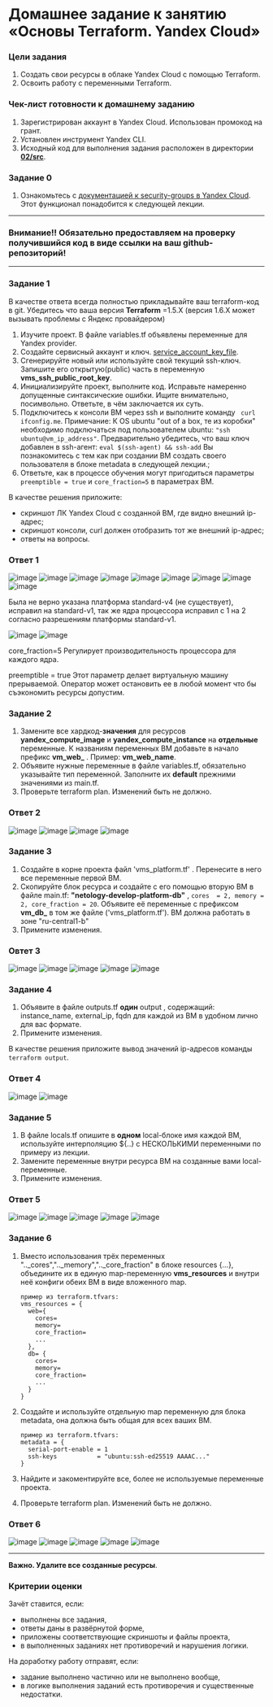 # Домашнее задание к занятию «Основы Terraform. Yandex Cloud»

### Цели задания

1. Создать свои ресурсы в облаке Yandex Cloud с помощью Terraform.
2. Освоить работу с переменными Terraform.


### Чек-лист готовности к домашнему заданию

1. Зарегистрирован аккаунт в Yandex Cloud. Использован промокод на грант.
2. Установлен инструмент Yandex CLI.
3. Исходный код для выполнения задания расположен в директории [**02/src**](https://github.com/netology-code/ter-homeworks/tree/main/02/src).


### Задание 0

1. Ознакомьтесь с [документацией к security-groups в Yandex Cloud](https://cloud.yandex.ru/docs/vpc/concepts/security-groups?from=int-console-help-center-or-nav). 
Этот функционал понадобится к следующей лекции.

------
### Внимание!! Обязательно предоставляем на проверку получившийся код в виде ссылки на ваш github-репозиторий!
------

### Задание 1
В качестве ответа всегда полностью прикладывайте ваш terraform-код в git.  Убедитесь что ваша версия **Terraform** =1.5.Х (версия 1.6.Х может вызывать проблемы с Яндекс провайдером) 

1. Изучите проект. В файле variables.tf объявлены переменные для Yandex provider.
2. Создайте сервисный аккаунт и ключ. [service_account_key_file](https://terraform-provider.yandexcloud.net).
4. Сгенерируйте новый или используйте свой текущий ssh-ключ. Запишите его открытую(public) часть в переменную **vms_ssh_public_root_key**.
5. Инициализируйте проект, выполните код. Исправьте намеренно допущенные синтаксические ошибки. Ищите внимательно, посимвольно. Ответьте, в чём заключается их суть.
6. Подключитесь к консоли ВМ через ssh и выполните команду ``` curl ifconfig.me```.
Примечание: К OS ubuntu "out of a box, те из коробки" необходимо подключаться под пользователем ubuntu: ```"ssh ubuntu@vm_ip_address"```. Предварительно убедитесь, что ваш ключ добавлен в ssh-агент: ```eval $(ssh-agent) && ssh-add``` Вы познакомитесь с тем как при создании ВМ создать своего пользователя в блоке metadata в следующей лекции.;
8. Ответьте, как в процессе обучения могут пригодиться параметры ```preemptible = true``` и ```core_fraction=5``` в параметрах ВМ.

В качестве решения приложите:

- скриншот ЛК Yandex Cloud с созданной ВМ, где видно внешний ip-адрес;
- скриншот консоли, curl должен отобразить тот же внешний ip-адрес;
- ответы на вопросы.

### Ответ 1

![image](https://github.com/bezymel/ter-homeworks/assets/129361495/ddb83f7e-1628-443e-af6d-34d70edc3f4d)
![image](https://github.com/bezymel/ter-homeworks/assets/129361495/65c0140f-89d5-44e5-b730-9a093f661231)
![image](https://github.com/bezymel/ter-homeworks/assets/129361495/b3b14c10-9bc1-42ce-9820-a29c1e855fdf)
![image](https://github.com/bezymel/ter-homeworks/assets/129361495/32e768cd-fb0d-4870-88dd-50842b8be248)
![image](https://github.com/bezymel/ter-homeworks/assets/129361495/aa1b48b3-4447-45cd-b8de-0a87ab8302ca)
![image](https://github.com/bezymel/ter-homeworks/assets/129361495/9f24613b-807e-4dc4-b423-9f44c36ae965)
![image](https://github.com/bezymel/ter-homeworks/assets/129361495/fa2f5797-536d-4e84-8d7f-8d213b2929b4)
![image](https://github.com/bezymel/ter-homeworks/assets/129361495/4a8bac04-10bb-40d4-b3ac-7623195f5f06)
![image](https://github.com/bezymel/ter-homeworks/assets/129361495/49b73f91-f7cc-4d5b-97e0-02be064b1890)

Была не верно указана платформа standard-v4 (не существует), исправил на standard-v1, так же ядра процессора исправил с 1 на 2 согласно разрешениям платформы standard-v1.

![image](https://github.com/bezymel/ter-homeworks/assets/129361495/aa6f2c6e-b0be-4022-8d15-349bb1b0f4f1)
![image](https://github.com/bezymel/ter-homeworks/assets/129361495/cd35de5b-3e76-4781-8b96-545d5dacbe5c)

core_fraction=5 Регулирует производительность процессора для каждого ядра.

preemptible = true Этот параметр делает виртуальную машину прерываемой. Оператор может остановить ее в любой момент что бы съэкономить ресурсы допустим. 


### Задание 2

1. Замените все хардкод-**значения** для ресурсов **yandex_compute_image** и **yandex_compute_instance** на **отдельные** переменные. К названиям переменных ВМ добавьте в начало префикс **vm_web_** .  Пример: **vm_web_name**.
2. Объявите нужные переменные в файле variables.tf, обязательно указывайте тип переменной. Заполните их **default** прежними значениями из main.tf. 
3. Проверьте terraform plan. Изменений быть не должно.


### Ответ 2

![image](https://github.com/bezymel/ter-homeworks/assets/129361495/24e113ab-0fa4-4abc-ae62-bc7609f18aef)
![image](https://github.com/bezymel/ter-homeworks/assets/129361495/9e87ee7a-90e6-4f03-a5fb-460877820d5f)
![image](https://github.com/bezymel/ter-homeworks/assets/129361495/2615ab9e-ce08-4156-b7f2-f982e3ef4115)
![image](https://github.com/bezymel/ter-homeworks/assets/129361495/e47a987d-701b-4007-b2a2-64842ae09141)


### Задание 3

1. Создайте в корне проекта файл 'vms_platform.tf' . Перенесите в него все переменные первой ВМ.
2. Скопируйте блок ресурса и создайте с его помощью вторую ВМ в файле main.tf: **"netology-develop-platform-db"** ,  ```cores  = 2, memory = 2, core_fraction = 20```. Объявите её переменные с префиксом **vm_db_** в том же файле ('vms_platform.tf').  ВМ должна работать в зоне "ru-central1-b"
3. Примените изменения.

### Овтет 3

![image](https://github.com/bezymel/ter-homeworks/assets/129361495/14287cef-4bb6-4ca5-a5d0-32ddb68a58ef)
![image](https://github.com/bezymel/ter-homeworks/assets/129361495/a4322e9b-a577-4bab-a224-32b358c10b67)
![image](https://github.com/bezymel/ter-homeworks/assets/129361495/ace0593b-3665-4b38-aea4-009d0741dc7a)
![image](https://github.com/bezymel/ter-homeworks/assets/129361495/46b32b89-3d30-45f7-9c5e-d19727d29bba)
![image](https://github.com/bezymel/ter-homeworks/assets/129361495/026ec4db-38c3-48b0-9b03-abcf61b86659)

### Задание 4

1. Объявите в файле outputs.tf **один** output , содержащий: instance_name, external_ip, fqdn для каждой из ВМ в удобном лично для вас формате.
2. Примените изменения.

В качестве решения приложите вывод значений ip-адресов команды ```terraform output```.

### Ответ 4

![image](https://github.com/bezymel/ter-homeworks/assets/129361495/79df4651-e9e0-4c1c-b765-cec1bd596bef)
![image](https://github.com/bezymel/ter-homeworks/assets/129361495/89ec9d23-5004-4329-b038-3f087e7e09aa)

### Задание 5

1. В файле locals.tf опишите в **одном** local-блоке имя каждой ВМ, используйте интерполяцию ${..} с НЕСКОЛЬКИМИ переменными по примеру из лекции.
2. Замените переменные внутри ресурса ВМ на созданные вами local-переменные.
3. Примените изменения.

### Ответ 5

![image](https://github.com/bezymel/ter-homeworks/assets/129361495/75e1013d-965e-4d12-90be-1a81723cb625)
![image](https://github.com/bezymel/ter-homeworks/assets/129361495/24c848a0-8f85-4cef-8292-c465c32f0e44)
![image](https://github.com/bezymel/ter-homeworks/assets/129361495/7381ad6a-0d0e-438e-afbb-9615a7be3fa9)
![image](https://github.com/bezymel/ter-homeworks/assets/129361495/7d45086d-163a-442e-b647-4f36f836c439)
![image](https://github.com/bezymel/ter-homeworks/assets/129361495/057d81f7-414b-4bb9-a436-bee6ead9e93c)


### Задание 6

1. Вместо использования трёх переменных  ".._cores",".._memory",".._core_fraction" в блоке  resources {...}, объедините их в единую map-переменную **vms_resources** и  внутри неё конфиги обеих ВМ в виде вложенного map.  
   ```
   пример из terraform.tfvars:
   vms_resources = {
     web={
       cores=
       memory=
       core_fraction=
       ...
     },
     db= {
       cores=
       memory=
       core_fraction=
       ...
     }
   }
   ```
3. Создайте и используйте отдельную map переменную для блока metadata, она должна быть общая для всех ваших ВМ.
   ```
   пример из terraform.tfvars:
   metadata = {
     serial-port-enable = 1
     ssh-keys           = "ubuntu:ssh-ed25519 AAAAC..."
   }
   ```  
  
5. Найдите и закоментируйте все, более не используемые переменные проекта.
6. Проверьте terraform plan. Изменений быть не должно.

### Ответ 6

![image](https://github.com/bezymel/ter-homeworks/assets/129361495/3143f37c-5630-452c-a509-a1e26be7b714)
![image](https://github.com/bezymel/ter-homeworks/assets/129361495/db4771fe-8f28-451e-b56a-432c2139991b)
![image](https://github.com/bezymel/ter-homeworks/assets/129361495/4fbe6903-721b-412d-9494-5f3a15730344)
![image](https://github.com/bezymel/ter-homeworks/assets/129361495/59e34162-8792-4b08-9a36-e1793747b15c)
![image](https://github.com/bezymel/ter-homeworks/assets/129361495/40e4a99c-22b2-4130-98be-ac8a4ff9dbfe)


------

**Важно. Удалите все созданные ресурсы**.


### Критерии оценки

Зачёт ставится, если:

* выполнены все задания,
* ответы даны в развёрнутой форме,
* приложены соответствующие скриншоты и файлы проекта,
* в выполненных заданиях нет противоречий и нарушения логики.

На доработку работу отправят, если:

* задание выполнено частично или не выполнено вообще,
* в логике выполнения заданий есть противоречия и существенные недостатки. 

